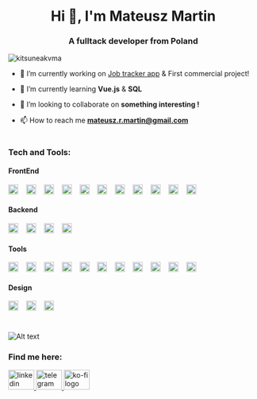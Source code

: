 <h1 align="center">Hi 👋, I'm Mateusz Martin</h1>
<h3 align="center">A fulltack developer from Poland</h3>

<p align="left"> <img src="https://komarev.com/ghpvc/?username=kitsuneakvma&label=Profile%20views&color=0e75b6&style=flat" alt="kitsuneakvma" /> </p>



- 🔭 I’m currently working on [Job tracker app](https://github.com/KitsuneAkvma/job-tracker) & First commercial project!

- 🌱 I’m currently learning **Vue.js** & **SQL**

- 👯 I’m looking to collaborate on **something interesting !**

- 📫 How to reach me **mateusz.r.martin@gmail.com**
  
#

<h3 align="left">Tech and Tools:</h3>

#### FrontEnd

<div align="left">
  <img src="https://img.shields.io/badge/HTML5-E34F26?logo=html5&logoColor=white&style=for-the-badge" height="20" alt="html5 logo"  />
  <img width="8" />
  <img src="https://img.shields.io/badge/CSS3-1572B6?logo=css3&logoColor=white&style=for-the-badge" height="20" alt="css3 logo"  />
  <img width="8" />
  <img src="https://img.shields.io/badge/Sass-CC6699?logo=sass&logoColor=black&style=for-the-badge" height="20" alt="sass logo"  />
  <img width="8" />
  <img src="https://img.shields.io/badge/Tailwind CSS-06B6D4?logo=tailwindcss&logoColor=black&style=for-the-badge" height="20" alt="tailwindcss logo"  />
  <img width="8" />
  <img src="https://img.shields.io/badge/JavaScript-F7DF1E?logo=javascript&logoColor=black&style=for-the-badge" height="20" alt="javascript logo"  />
  <img width="8" />
  <img src="https://img.shields.io/badge/TypeScript-3178C6?logo=typescript&logoColor=white&style=for-the-badge" height="20" alt="typescript logo"  />
  <img width="8" />
  <img src="https://img.shields.io/badge/React-61DAFB?logo=react&logoColor=black&style=for-the-badge" height="20" alt="react logo"  />
  <img width="8" />
  <img src="https://img.shields.io/badge/Redux-764ABC?logo=redux&logoColor=white&style=for-the-badge" height="20" alt="redux logo"  />
  <img width="8" />
  <img src="https://img.shields.io/badge/Next.js-000000?logo=nextdotjs&logoColor=white&style=for-the-badge" height="20" alt="nextjs logo"  />
  <img width="8" />
  <img src="https://skillicons.dev/icons?i=styledcomponents" height="20" alt="styledcomponents logo"  />
  <img width="8" />
  <img src="https://img.shields.io/badge/MUI-007FFF?logo=mui&logoColor=white&style=for-the-badge" height="20" alt="materialui logo"  />
</div>

#### Backend

<div align="left">
  <img src="https://img.shields.io/badge/Node.js-339933?logo=nodedotjs&logoColor=white&style=for-the-badge" height="20" alt="nodejs logo"  />
  <img width="8" />
  <img src="https://img.shields.io/badge/Express-000000?logo=express&logoColor=white&style=for-the-badge" height="20" alt="express logo"  />
  <img width="8" />
  <img src="https://img.shields.io/badge/MongoDB-47A248?logo=mongodb&logoColor=white&style=for-the-badge" height="20" alt="mongodb logo"  />
  <img width="8" />
  <img src="https://img.shields.io/badge/npm-CB3837?logo=npm&logoColor=white&style=for-the-badge" height="20" alt="npm logo"  />
</div>

#### Tools

<div align="left">
  <img src="https://img.shields.io/badge/Arduino-00979D?logo=arduino&logoColor=white&style=for-the-badge" height="20" alt="arduino logo"  />
  <img width="8" />
  <img src="https://img.shields.io/badge/Visual Studio Code-007ACC?logo=visualstudiocode&logoColor=white&style=for-the-badge" height="20" alt="vscode logo"  />
  <img width="8" />
  <img src="https://img.shields.io/badge/GitHub-181717?logo=github&logoColor=white&style=for-the-badge" height="20" alt="github logo"  />
  <img width="8" />
  <img src="https://img.shields.io/badge/Git-F05032?logo=git&logoColor=white&style=for-the-badge" height="20" alt="git logo"  />
  <img width="8" />
  <img src="https://img.shields.io/badge/Docker-2496ED?logo=docker&logoColor=white&style=for-the-badge" height="20" alt="docker logo"  />
  <img width="8" />
  <img src="https://img.shields.io/badge/Jest-C21325?logo=jest&logoColor=white&style=for-the-badge" height="20" alt="jest logo"  />
  <img width="8" />
  <img src="https://img.shields.io/badge/Webpack-8DD6F9?logo=webpack&logoColor=black&style=for-the-badge" height="20" alt="webpack logo"  />
  <img width="8" />
  <img src="https://img.shields.io/badge/Vercel-000000?logo=vercel&logoColor=white&style=for-the-badge" height="20" alt="vercel logo"  />
  <img width="8" />
  <img src="https://img.shields.io/badge/Vite-646CFF?logo=vite&logoColor=white&style=for-the-badge" height="20" alt="vite logo"  />
  <img width="8" />
  <img src="https://img.shields.io/badge/Jira-0052CC?logo=jira&logoColor=white&style=for-the-badge" height="20" alt="jira logo"  />
  <img width="8" />
  <img src="https://img.shields.io/badge/ESLint-4B32C3?logo=eslint&logoColor=white&style=for-the-badge" height="20" alt="eslint logo"  />
</div>

#### Design

<div align="left">
  <img src="https://img.shields.io/badge/Figma-F24E1E?logo=figma&logoColor=white&style=for-the-badge" height="20" alt="figma logo"  />
  <img width="8" />
  <img src="https://img.shields.io/badge/Canva-00C4CC?logo=canva&logoColor=black&style=for-the-badge" height="20" alt="canva logo"  />
  <img width="8" />
  <img src="https://img.shields.io/badge/Blender-F5792A?logo=blender&logoColor=black&style=for-the-badge" height="20" alt="blender logo"  />
</div>

#

![Alt text](https://spotify-recently-played-readme.vercel.app/api?user=21ggcrbov6ylcd6cxvp2nxtvq&unique={true|1|on|yes})

### Find me here: 
<div align="left">
  <a href="https://www.linkedin.com/in/mateusz-martin-3979b71b1/" target="_blank">
    <img src="https://raw.githubusercontent.com/maurodesouza/profile-readme-generator/master/src/assets/icons/social/linkedin/default.svg" width="52" height="40" alt="linkedin logo"  />
  </a>
  <a href="https://t.me/Kitsune_Akuma" target="_blank">
    <img src="https://raw.githubusercontent.com/maurodesouza/profile-readme-generator/master/src/assets/icons/social/telegram/default.svg" width="52" height="40" alt="telegram logo"  />
  </a>
  <a href="https://ko-fi.com/kitsuneakvma#paypalModal" target="_blank">
    <img src="https://raw.githubusercontent.com/maurodesouza/profile-readme-generator/master/src/assets/icons/social/ko-fi/default.svg" width="52" height="40" alt="ko-fi logo"  />
  </a>
</div>

